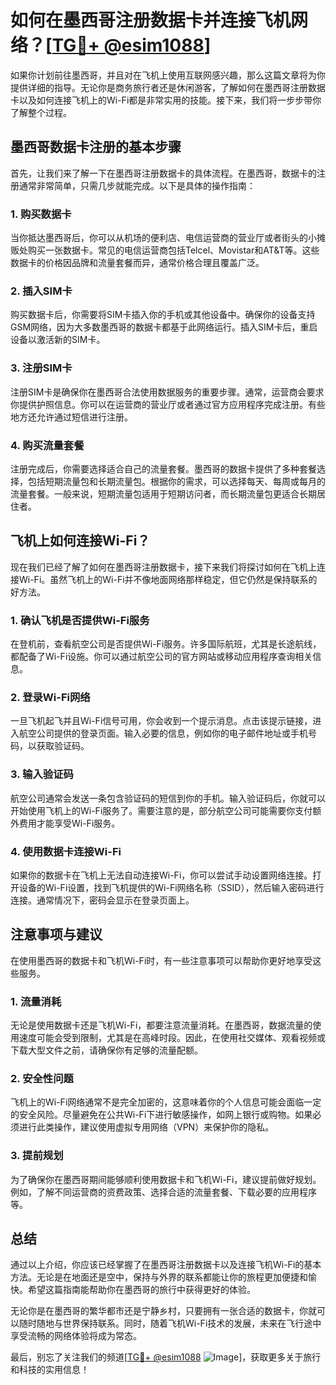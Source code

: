 # 如何在墨西哥注册数据卡并连接飞机网络？[[TG💪+ @esim1088](https://t.me/s/esim1088)]

如果你计划前往墨西哥，并且对在飞机上使用互联网感兴趣，那么这篇文章将为你提供详细的指导。无论你是商务旅行者还是休闲游客，了解如何在墨西哥注册数据卡以及如何连接飞机上的Wi-Fi都是非常实用的技能。接下来，我们将一步步带你了解整个过程。

## 墨西哥数据卡注册的基本步骤

首先，让我们来了解一下在墨西哥注册数据卡的具体流程。在墨西哥，数据卡的注册通常非常简单，只需几步就能完成。以下是具体的操作指南：

### 1. 购买数据卡

当你抵达墨西哥后，你可以从机场的便利店、电信运营商的营业厅或者街头的小摊贩处购买一张数据卡。常见的电信运营商包括Telcel、Movistar和AT&T等。这些数据卡的价格因品牌和流量套餐而异，通常价格合理且覆盖广泛。

### 2. 插入SIM卡

购买数据卡后，你需要将SIM卡插入你的手机或其他设备中。确保你的设备支持GSM网络，因为大多数墨西哥的数据卡都基于此网络运行。插入SIM卡后，重启设备以激活新的SIM卡。

### 3. 注册SIM卡

注册SIM卡是确保你在墨西哥合法使用数据服务的重要步骤。通常，运营商会要求你提供护照信息。你可以在运营商的营业厅或者通过官方应用程序完成注册。有些地方还允许通过短信进行注册。

### 4. 购买流量套餐

注册完成后，你需要选择适合自己的流量套餐。墨西哥的数据卡提供了多种套餐选择，包括短期流量包和长期流量包。根据你的需求，可以选择每天、每周或每月的流量套餐。一般来说，短期流量包适用于短期访问者，而长期流量包更适合长期居住者。

## 飞机上如何连接Wi-Fi？

现在我们已经了解了如何在墨西哥注册数据卡，接下来我们将探讨如何在飞机上连接Wi-Fi。虽然飞机上的Wi-Fi并不像地面网络那样稳定，但它仍然是保持联系的好方法。

### 1. 确认飞机是否提供Wi-Fi服务

在登机前，查看航空公司是否提供Wi-Fi服务。许多国际航班，尤其是长途航线，都配备了Wi-Fi设施。你可以通过航空公司的官方网站或移动应用程序查询相关信息。

### 2. 登录Wi-Fi网络

一旦飞机起飞并且Wi-Fi信号可用，你会收到一个提示消息。点击该提示链接，进入航空公司提供的登录页面。输入必要的信息，例如你的电子邮件地址或手机号码，以获取验证码。

### 3. 输入验证码

航空公司通常会发送一条包含验证码的短信到你的手机。输入验证码后，你就可以开始使用飞机上的Wi-Fi服务了。需要注意的是，部分航空公司可能需要你支付额外费用才能享受Wi-Fi服务。

### 4. 使用数据卡连接Wi-Fi

如果你的数据卡在飞机上无法自动连接Wi-Fi，你可以尝试手动设置网络连接。打开设备的Wi-Fi设置，找到飞机提供的Wi-Fi网络名称（SSID），然后输入密码进行连接。通常情况下，密码会显示在登录页面上。

## 注意事项与建议

在使用墨西哥的数据卡和飞机Wi-Fi时，有一些注意事项可以帮助你更好地享受这些服务。

### 1. 流量消耗

无论是使用数据卡还是飞机Wi-Fi，都要注意流量消耗。在墨西哥，数据流量的使用速度可能会受到限制，尤其是在高峰时段。因此，在使用社交媒体、观看视频或下载大型文件之前，请确保你有足够的流量配额。

### 2. 安全性问题

飞机上的Wi-Fi网络通常不是完全加密的，这意味着你的个人信息可能会面临一定的安全风险。尽量避免在公共Wi-Fi下进行敏感操作，如网上银行或购物。如果必须进行此类操作，建议使用虚拟专用网络（VPN）来保护你的隐私。

### 3. 提前规划

为了确保你在墨西哥期间能够顺利使用数据卡和飞机Wi-Fi，建议提前做好规划。例如，了解不同运营商的资费政策、选择合适的流量套餐、下载必要的应用程序等。

## 总结

通过以上介绍，你应该已经掌握了在墨西哥注册数据卡以及连接飞机Wi-Fi的基本方法。无论是在地面还是空中，保持与外界的联系都能让你的旅程更加便捷和愉快。希望这篇指南能帮助你在墨西哥的旅行中获得更好的体验。

无论你是在墨西哥的繁华都市还是宁静乡村，只要拥有一张合适的数据卡，你就可以随时随地与世界保持联系。同时，随着飞机Wi-Fi技术的发展，未来在飞行途中享受流畅的网络体验将成为常态。

最后，别忘了关注我们的频道[[TG💪+ @esim1088](https://t.me/s/esim1088) ![Image](https://i.postimg.cc/4NQfJmqS/Snipaste-2025-05-13-00-14-12.png)]，获取更多关于旅行和科技的实用信息！